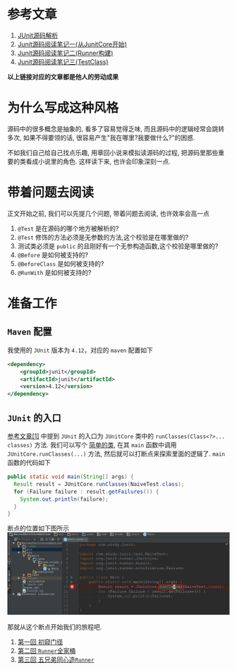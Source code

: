 # 参考文章
1. [JUnit源码解析](https://blog.saymagic.cn/android/2016/09/30/understand-Junit.html)
2. [Junit源码阅读笔记一(从JunitCore开始)](https://www.jianshu.com/p/205946b4aa20)
3. [Junit源码阅读笔记二(Runner构建)
](https://www.jianshu.com/p/4825a350477b)
4. [Junit源码阅读笔记三(TestClass)
](https://www.jianshu.com/p/bc93eee11a18)

**以上链接对应的文章都是他人的劳动成果**

# 为什么写成这种风格
源码中的很多概念是抽象的, 
看多了容易觉得乏味, 
而且源码中的逻辑经常会跳转多次,
如果不得要领的话,
很容易产生"我在哪里?我要做什么?"的困惑.

不如我们自己给自己找点乐趣,
用章回小说来模拟读源码的过程,
把源码里那些重要的类看成小说里的角色.
这样读下来,
也许会印象深刻一点.

# 带着问题去阅读
正文开始之前,
我们可以先提几个问题,
带着问题去阅读,
也许效率会高一点
1. `@Test` 是在源码的哪个地方被解析的?
2. `@Test` 修饰的方法必须是无参数的方法,这个校验是在哪里做的?
3. 测试类必须是 `public` 的且刚好有一个无参构造函数,这个校验是哪里做的?
4. `@Before` 是如何被支持的?
5. `@BeforeClass` 是如何被支持的?
6. `@RunWith` 是如何被支持的?

# 准备工作
## `Maven` 配置
我使用的 `JUnit` 版本为 `4.12`，对应的 `maven` 配置如下
```xml
<dependency>
    <groupId>junit</groupId>
    <artifactId>junit</artifactId>
    <version>4.12</version>
</dependency>
```

## `JUnit` 的入口
[参考文章[1]](https://blog.saymagic.cn/android/2016/09/30/understand-Junit.html) 中提到 `JUnit` 的入口为 `JUnitCore` 类中的 `runClasses(Class<?>... classes)` 方法.
我们可以写个 [简单的类](src/main/java/com/study/junit/Main.java),
在其 `main` 函数中调用 `JUnitCore.runClasses(...)` 方法, 
然后就可以打断点来探索里面的逻辑了. 
`main` 函数的代码如下
```java
public static void main(String[] args) {
  Result result = JUnitCore.runClasses(NaiveTest.class);
  for (Failure failure : result.getFailures()) {
    System.out.println(failure);
  }
}
```
断点的位置如下图所示
![在 IDEA 中的截图](pic/JUnitCore.png)

那就从这个断点开始我们的旅程吧.

1. [第一回 初窥门径](chap1.md)
2. [第二回 `Runner`全家桶](chap2.md)
3. [第三回 五兄弟同心造`Runner`](chap3.md)
